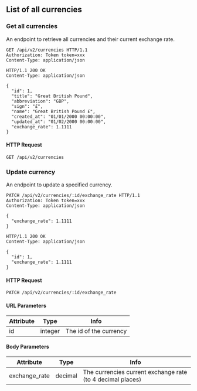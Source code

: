 ## List of all currencies

### Get all currencies

An endpoint to retrieve all currencies and their current exchange rate.

``` http
GET /api/v2/currencies HTTP/1.1
Authorization: Token token=xxx
Content-Type: application/json
```

``` http
HTTP/1.1 200 OK
Content-Type: application/json

{
  "id": 1,
  "title": "Great British Pound",
  "abbreviation": "GBP",
  "sign": "£",
  "name": "Great British Pound £",
  "created_at": "01/01/2000 00:00:00",
  "updated_at": "01/02/2000 00:00:00",
  "exchange_rate": 1.1111
}
```

#### HTTP Request

`GET /api/v2/currencies`

### Update currency

An endpoint to update a specified currency.

``` http
PATCH /api/v2/currencies/:id/exchange_rate HTTP/1.1
Authorization: Token token=xxx
Content-Type: application/json

{
  "exchange_rate": 1.1111
}

```

``` http
HTTP/1.1 200 OK
Content-Type: application/json

{
  "id": 1,
  "exchange_rate": 1.1111
}
```

#### HTTP Request

`PATCH /api/v2/currencies/:id/exchange_rate`

#### URL Parameters

Attribute | Type | Info
--------- | ---- | ----
id | integer | The id of the currency

#### Body Parameters

Attribute | Type | Info
--------- | ---- | ----
exchange_rate| decimal | The currencies current exchange rate (to 4 decimal places)
